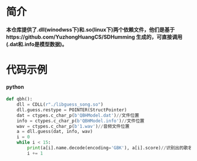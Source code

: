 # 简介
#### 本仓库提供了.dll(winodwss下)和.so(linux下)两个依赖文件，他们是基于https://github.com/YuzhongHuangCS/SDHumming 生成的，可直接调用(.dat和.info是模型数据)。
# 代码示例
#### python
```python
def qbh():
    dll = CDLL(r"./libguess_song.so")
    dll.guess.restype = POINTER(StructPointer)
    dat = ctypes.c_char_p(b'QBHModel.dat')//文件位置
    info = ctypes.c_char_p(b'QBHModel.info')//文件位置
    wav = ctypes.c_char_p(b'1.wav')//音频文件位置
    a = dll.guess(dat, info, wav)
	i = 0
	while i < 15:
		print(a[i].name.decode(encoding='GBK'), a[i].score)//识别出的歌名和其准确率
		i += 1
```
